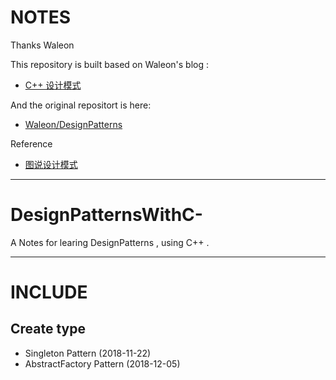 # NOTES

Thanks Waleon

This repository is built based on Waleon's blog :

- [C++ 设计模式](https://blog.csdn.net/liang19890820/article/details/66974516)

And the original repositort is here:

- [Waleon/DesignPatterns](https://github.com/Waleon/DesignPatterns)

Reference

- [图说设计模式](https://design-patterns.readthedocs.io/zh_CN/latest/index.html)

---

# DesignPatternsWithC-
A Notes for learing DesignPatterns , using C++ .

---

# INCLUDE

## Create type
- Singleton Pattern  (2018-11-22)
- AbstractFactory Pattern  (2018-12-05)
